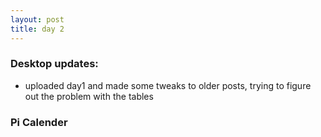 ```yaml
---
layout: post
title: day 2
---
```


### Desktop updates:
* uploaded day1 and made some tweaks to older posts, trying to figure out the problem with the tables


### Pi Calender
